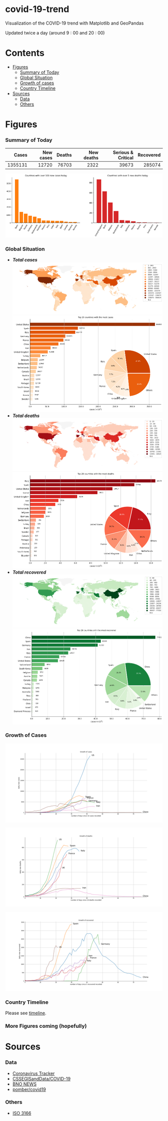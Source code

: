 # covid-19-trend

Visualization of the COVID-19 trend with Matplotlib and GeoPandas

Updated twice a day (around 9 : 00 and 20 : 00)

# Contents
- [Figures](#figures)
  - [Summary of Today](#summary-of-today)
  - [Global Situation](#global-situation)
  - [Growth of cases](#growth-of-cases)
  - [Country Timeline](#country-timeline)
- [Sources](#sources)
  - [Data](#data)
  -	[Others](#others)
# Figures
### Summary of Today

|   Cases |   New cases |   Deaths |   New deaths |   Serious & Critical |   Recovered |
|--------:|------------:|---------:|-------------:|---------------------:|------------:|
| 1355131 |       12720 |    76703 |         2322 |                39673 |      285074 |
![](global/today_new.png)

### Global Situation

- _**Total cases**_
![cases](global/cases_map.png)
![cases](global/cases.png)
- _**Total deaths**_
![deaths](global/deaths_map.png)
![cases](global/deaths.png)
- _**Total recovered**_
![recovered](global/recovered_map.png)
![recovered](global/recovered.png)
### Growth of Cases

![](global/cases_breakout_timeline.png)

![](global/deaths_breakout_timeline.png)

![](global/recovered_breakout_timeline.png)

### Country Timeline

Please see [timeline](timeline.md).

### More Figures coming (hopefully)

# Sources
### Data
- [Coronavirus Tracker](https://thevirustracker.com/)
- [CSSEGISandData/COVID-19](https://github.com/CSSEGISandData/COVID-19)
- [BNO NEWS](https://bnonews.com/index.php/2020/04/the-latest-coronavirus-cases/)
- [pomber/covid19](https://github.com/pomber/covid19)
### Others
- [ISO 3166](https://www.iso.org/glossary-for-iso-3166.html)